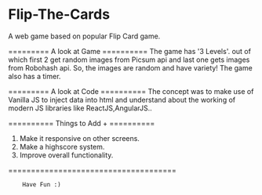 # Flip-The-Cards
A web  game based on popular Flip Card game.

========= A look at Game ==========
The game has '3 Levels'. out of which first 2 get random images from Picsum api and last one gets images from Robohash api.
So, the images are random and have variety!
The game also has a timer.

=========  A look at Code ==========
The concept was to make use of Vanilla JS to inject data into html and understand about the working of modern JS libraries like ReactJS,AngularJS..

========== Things to Add + ==========
1. Make it responsive on other screens.
2. Make a highscore system.
3. Improve overall functionality.

=====================================

        Have Fun :)

